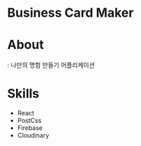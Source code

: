 # Business Card Maker

# About

: 나만의 명함 만들기 어플리케이션

# Skills

- React
- PostCss
- Firebase
- Cloudinary
